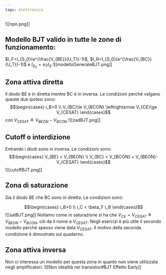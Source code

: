 ```yaml
---
tags: elettronica
---
```

![[npn.png]]
## Modello BJT valido in tutte le zone di funzionamento:
$I_F=I_{S_0}(e^{\frac{V_{BE}}{U_T}}-1)$, $I_R=I_{S_0}(e^{\frac{V_{BC}}{U_T}}-1)$ e $I_{S_0}=\alpha_T I_S$
![[modelloGeneraleBJT.png]]
## Zona attiva diretta
Il diodo BE è in diretta mentre BC è in inversa.
Le condizioni perché valgano queste due ipotesi sono:
$$\begin{cases} i_B>0 \\
V_{BC}\le V_{BCON} \leftrightarrow V_{CE}\ge V_{CESAT}
\end{cases}$$
con $V_{CESAT}\triangleq V_{BEON}-V_{BCON}$
![[zadBJT.png]]
## Cutoff o interdizione
Entrambi i diodi sono in inversa.
Le condizioni sono:
$$\begin{cases} V_{BE} < V_{BEON} \\
V_{BC} < V_{BCON} = V_{BEON}-V_{CESAT}
\end{cases}$$
![[cutoffBJT.png]]
## Zona di saturazione 
Sia il diodo BE che BC sono in diretta.
Le condizioni sono:

$$\begin{cases} i_B>0 \\
i_C < \beta_F i_B 
\end{cases}$$
![[satBJT.png]]
Notiamo come in saturazione si ha che $V_{CE}=V_{CESAT}\triangleq V_{BEON}-V_{BCON}$, ciò da il nome a $V_{CESAT}$.
Negli esercizi è più utile il secondo modello perché spesso viene data $V_{CESAT}$.
Il motivo della seconda condizione è dimostrato sul quaderno.
## Zona attiva inversa 
Non ci interessa un modello per questa zona in quanto non viene utilizzata negli amplificatori.
![[Non idealità nei transistor#BJT Effetto Early]]